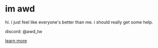 # im awd
hi. i just feel like everyone's better than me. i should really get some help.

discord: @awd_tw

[learn more](https://youtube.com/watch?v=jPan651rVMs)
